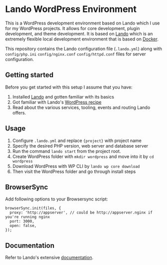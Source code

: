 # Lando WordPress Environment
This is a WordPress development environment based on Lando which I use for my WordPress projects. It allows for core development, plugin development, and theme development. 
It is based on [Lando](https://github.com/lando/lando) which is an extremely flexible local development environment that is based on [Docker](https://www.docker.com/).

This repository contains the Lando configuration file (`.lando.yml`) along with `config/php.ini` `config/nginx.conf` `config/httpd.conf` files for server configuration.

## Getting started
Before you get started with this setup I assume that you have:
1. Installed [Lando](https://github.com/lando/lando) and gotten familiar with its basics
1. Got familiar with Lando's [WordPress recipe](https://docs.lando.dev/config/wordpress.html)
1. Read about the various services, tooling, events and routing Lando offers.

## Usage  
1. Configure `.lando.yml`  and replace `{project}` with project name
1. Specify the desired PHP version, web server and database server
1. Run the command `lando start` from the project root.
1. Create WordPress folder with `mkdir wordpress` and move into it by `cd wordpress`
1. Download WordPress with WP CLI by `lando wp core download` 
1. Then visit the WordPress folder and go through install steps

## BrowserSync
 Add following options to your Browsersync script:
``` 
browserSync.init(files, {
  proxy: 'http://appserver', // could be http://appserver.nginx if you're running nginx
  port: 3000,
  open: false,
});
```

## Documentation
Refer to Lando's extensive [documentation](https://docs.lando.de).